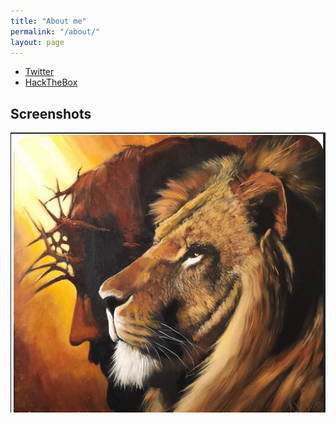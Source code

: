 ```yaml
---
title: "About me"
permalink: "/about/"
layout: page
---
```




- [Twitter](https://twitter.com/JimKwikX)
- [HackTheBox](https://www.hackthebox.eu/home/users/profile/222358)



## Screenshots

![screenshot](https://github.com/JimSolomon/jimsolomon.github.io/blob/master/assets/fontawesome/Screenshot_2.png)


